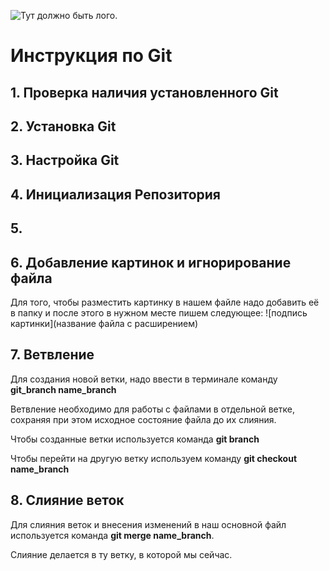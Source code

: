 ![Тут должно быть лого.](Git-logo.png)
# Инструкция по Git

## 1. Проверка наличия установленного Git 

## 2. Установка Git

## 3. Настройка Git

## 4. Инициализация Репозитория 

## 5. 

## 6. Добавление картинок и игнорирование файла
Для того, чтобы разместить картинку в нашем файле надо добавить её в папку и после этого в нужном месте пишем следующее: ![подпись картинки](название файла с расширением)

## 7. Ветвление
Для создания новой ветки, надо ввести в терминале команду **git_branch name_branch**

Ветвление необходимо для работы с файлами в отдельной ветке, сохраняя при этом исходное состояние файла до их слияния.

Чтобы созданные ветки используется команда **git branch**

Чтобы перейти на другую ветку используем команду **git checkout name_branch**

## 8. Слияние веток
Для слияния веток и внесения изменений в наш основной файл используется команда **git merge name_branch**.

Слияние делается в ту ветку, в которой мы сейчас.